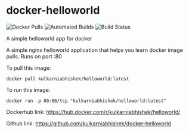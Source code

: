 # docker-helloworld

![Docker Pulls](https://img.shields.io/docker/pulls/karthequian/helloworld.svg) ![Automated Builds](https://img.shields.io/docker/automated/karthequian/helloworld.svg) ![Build Status](https://img.shields.io/docker/build/karthequian/helloworld.svg )

A simple helloworld app for docker

A simple nginx helloworld application that helps you learn docker image pulls. Runs on port :80

To pull this image:
```
docker pull kulkarniabhishek/helloworld:latest
```

To run this image:
```
docker run -p 80:80/tcp "kulkarniabhishek/helloworld:latest"
```

Dockerhub link: https://hub.docker.com/r/kulkarniabhishek/helloworld/

Github link: https://github.com/kulkarniabhishek/docker-helloworld
